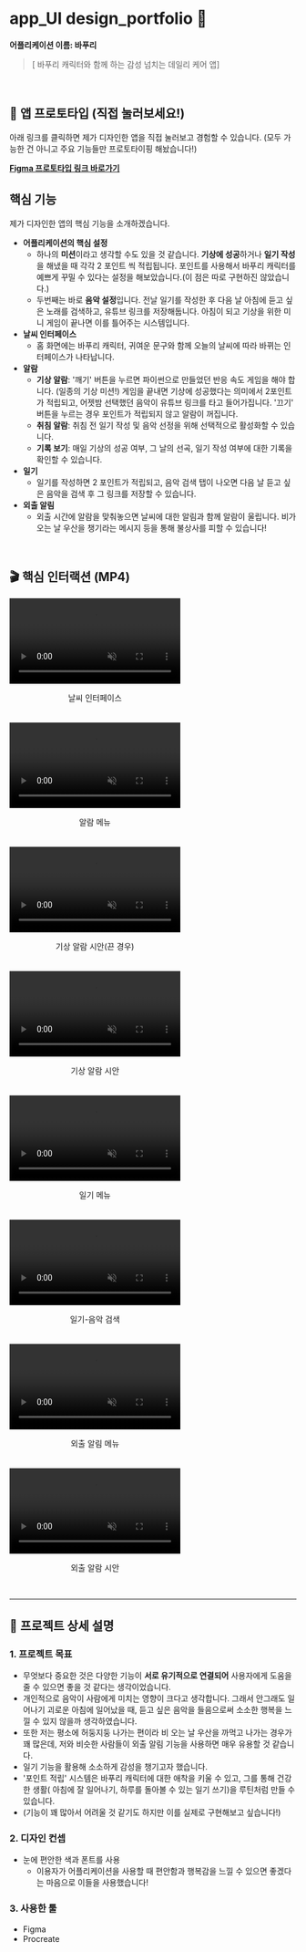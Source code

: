 # app_UI design_portfolio 🌟
**어플리케이션 이름: 바푸리**

> [ 바푸리 캐릭터와 함께 하는 감성 넘치는 데일리 케어 앱]

<br>

## 🚀 앱 프로토타입 (직접 눌러보세요!)

아래 링크를 클릭하면 제가 디자인한 앱을 직접 눌러보고 경험할 수 있습니다. (모두 가능한 건 아니고 주요 기능들만 프로토타이핑 해놨습니다!)

**[Figma 프로토타입 링크 바로가기](https://www.figma.com/proto/KPxWMlNgh6AkNciOc1YeFi/%EC%95%B1-%EB%94%94%EC%9E%90%EC%9D%B8?page-id=0%3A1&node-id=84-2127&viewport=71%2C915%2C0.29&t=9yVymBgxWuDPM6yF-1&scaling=scale-down&content-scaling=fixed&starting-point-node-id=34%3A5&show-proto-sidebar=1)** <br>

## 핵심 기능

제가 디자인한 앱의 핵심 기능을 소개하겠습니다.
- **어플리케이션의 핵심 설정**
  - 하나의 **미션**이라고 생각할 수도 있을 것 같습니다. **기상에 성공**하거나 **일기 작성**을 해냈을 때 각각 2 포인트 씩 적립됩니다. 포인트를 사용해서 바푸리 캐릭터를 예쁘게 꾸밀 수 있다는 설정을 해보았습니다.(이 점은 따로 구현하진 않았습니다.)
  - 두번째는 바로 **음악 설정**입니다. 전날 일기를 작성한 후 다음 날 아침에 듣고 싶은 노래를 검색하고, 유튜브 링크를 저장해둡니다. 아침이 되고 기상을 위한 미니 게임이 끝나면 이를 틀어주는 시스템입니다.
- **날씨 인터페이스**
  - 홈 화면에는 바푸리 캐릭터, 귀여운 문구와 함께 오늘의 날씨에 따라 바뀌는 인터페이스가 나타납니다.
- **알람**
  - **기상 알람**: '깨기' 버튼을 누르면 파이썬으로 만들었던 반응 속도 게임을 해야 합니다. (일종의 기상 미션!) 게임을 끝내면 기상에 성공했다는 의미에서 2포인트가 적립되고, 어젯밤 선택했던 음악이 유튜브 링크를 타고 들어가집니다. '끄기' 버튼을 누르는 경우 포인트가 적립되지 않고 알람이 꺼집니다.
  - **취침 알람**: 취침 전 일기 작성 및 음악 선정을 위해 선택적으로 활성화할 수 있습니다.
  - **기록 보기**: 매일 기상의 성공 여부, 그 날의 선곡, 일기 작성 여부에 대한 기록을 확인할 수 있습니다.
- **일기**
  - 일기를 작성하면 2 포인트가 적립되고, 음악 검색 탭이 나오면 다음 날 듣고 싶은 음악을 검색 후 그 링크를 저장할 수 있습니다.
- **외출 알림**
  - 외출 시간에 알람을 맞춰놓으면 날씨에 대한 알림과 함께 알람이 울립니다. 비가 오는 날 우산을 챙기라는 메시지 등을 통해 불상사를 피할 수 있습니다!


<br>

## 🎬 핵심 인터랙션 (MP4)
<div style="display: flex; flex-wrap: wrap; gap: 20px;">

  <div>
    <video src="https://github.com/user-attachments/assets/424a4f32-33ef-4861-a15c-e24e40c56ed8" autoplay loop muted width="300"></video>
    <p align="center">날씨 인터페이스</p>
  </div>

  <div>
    <video src="https://github.com/user-attachments/assets/59a4400f-3613-4a42-b7e4-937a944c164d" autoplay loop muted width="300"></video>
    <p align="center">알람 메뉴</p>
  </div>

  <div>
    <video src="https://github.com/user-attachments/assets/8f65294f-afd7-43bc-bccb-60ed45812fe4" autoplay loop muted width="300"></video>
    <p align="center">기상 알람 시안(끈 경우)</p>
  </div>

  <div>
    <video src="https://github.com/user-attachments/assets/00b9e10e-f9d5-41e0-a5b5-b44c47e3df99" autoplay loop muted width="300"></video>
    <p align="center">기상 알람 시안</p>
  </div>

  <div>
    <video src="https://github.com/user-attachments/assets/7a27e12c-a1e9-4af6-8bb5-1581a66c115e" autoplay loop muted width="300"></video>
    <p align="center">일기 메뉴</p>
  </div>

  <div>
    <video src="https://github.com/user-attachments/assets/ff3986b1-cd4f-45a7-8fdb-3f0384ec4351" autoplay loop muted width="300"></video>
    <p align="center">일기-음악 검색</p>
  </div>

  <div>
    <video src="https://github.com/user-attachments/assets/e569e2df-3747-45ee-987c-a8eda3740b6b" autoplay loop muted width="300"></video>
    <p align="center">외출 알림 메뉴</p>
  </div>

  <div>
    <video src="https://github.com/user-attachments/assets/a2b47160-31bf-4674-bc98-91ff34044ade" autoplay loop muted width="300"></video>
    <p align="center">외출 알람 시안</p>
  </div>

</div>

<br>

---

## 📖 프로젝트 상세 설명

### 1. 프로젝트 목표

* 무엇보다 중요한 것은 다양한 기능이 **서로 유기적으로 연결되어** 사용자에게 도움을 줄 수 있으면 좋을 것 같다는 생각이었습니다.
* 개인적으로 음악이 사람에게 미치는 영향이 크다고 생각합니다. 그래서 안그래도 일어나기 괴로운 아침에 일어났을 때, 듣고 싶은 음악을 들음으로써 소소한 행복을 느낄 수 있지 않을까 생각하였습니다.
* 또한 저는 평소에 허둥지둥 나가는 편이라 비 오는 날 우산을 까먹고 나가는 경우가 꽤 많은데, 저와 비슷한 사람들이 외출 알림 기능을 사용하면 매우 유용할 것 같습니다.
* 일기 기능을 활용해 소소하게 감성을 챙기고자 했습니다.
* '포인트 적립' 시스템은 바푸리 캐릭터에 대한 애착을 키울 수 있고, 그를 통해 건강한 생활( 아침에 잘 일어나기, 하루를 돌아볼 수 있는 일기 쓰기)을 루틴처럼 만들 수 있습니다.
* (기능이 꽤 많아서 어려울 것 같기도 하지만 이를 실제로 구현해보고 싶습니다!)

### 2. 디자인 컨셉

* 눈에 편안한 색과 폰트를 사용
  - 이용자가 어플리케이션을 사용할 때 편안함과 행복감을 느낄 수 있으면 좋겠다는 마음으로 이들을 사용했습니다!

### 3. 사용한 툴

* Figma
* Procreate
